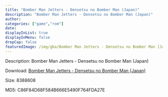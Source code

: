 ```yaml
---
title: "Bomber Man Jetters - Densetsu no Bomber Man (Japan)"
description: "Bomber Man Jetters - Densetsu no Bomber Man (Japan)"
author: 
categories: ["game","rom"]
date: 
displayInList: true
displayInMenu: false
dropCap: false
featuredImage: /img/gba/Bomber Man Jetters - Densetsu no Bomber Man [Japan].jpg
---
```


Description: Bomber Man Jetters - Densetsu no Bomber Man (Japan)

Download: <a style="text-decoration:underline;" href="https://mega.nz/#!PXBCUSjD!PeCQIxUxzL5qcbvCab43NheqNJJdCUFhN9rbfTLJUTQ" target = "_blank" rel = "nofollow" > Bomber Man Jetters - Densetsu no Bomber Man (Japan)</a>

Size: 8388608

MD5: C86F84D68F584B666E5490F764FDA27E

